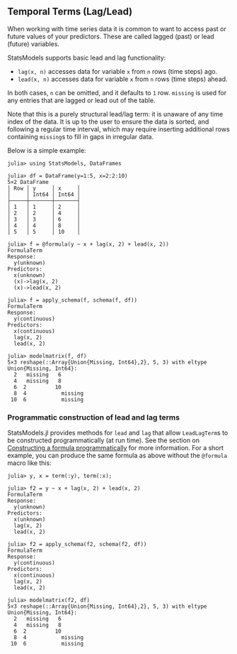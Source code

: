 ## Temporal Terms (Lag/Lead)

When working with time series data it is common to want to access past or future values of your predictors.
These are called lagged (past) or lead (future) variables.

StatsModels supports basic lead and lag functionality:

- `lag(x, n)` accesses data for variable `x` from `n` rows (time steps) ago.
- `lead(x, n)` accesses data for variable `x` from `n` rows (time steps) ahead.

In both cases, `n` can be omitted, and it defaults to `1` row.
`missing` is used for any entries that are lagged or lead out of the table.

Note that this is a purely structural lead/lag term: it is unaware of any
time index of the data. It is up to the user to ensure the data is sorted,
and following a regular time interval, which may require inserting additional
rows containing `missing`s  to fill in gaps in irregular data.

Below is a simple example:
```jldoctest leadlag
julia> using StatsModels, DataFrames

julia> df = DataFrame(y=1:5, x=2:2:10)
5×2 DataFrame
│ Row │ y     │ x     │
│     │ Int64 │ Int64 │
├─────┼───────┼───────┤
│ 1   │ 1     │ 2     │
│ 2   │ 2     │ 4     │
│ 3   │ 3     │ 6     │
│ 4   │ 4     │ 8     │
│ 5   │ 5     │ 10    │

julia> f = @formula(y ~ x + lag(x, 2) + lead(x, 2))
FormulaTerm
Response:
  y(unknown)
Predictors:
  x(unknown)
  (x)->lag(x, 2)
  (x)->lead(x, 2)

julia> f = apply_schema(f, schema(f, df))
FormulaTerm
Response:
  y(continuous)
Predictors:
  x(continuous)
  lag(x, 2)
  lead(x, 2)

julia> modelmatrix(f, df)
5×3 reshape(::Array{Union{Missing, Int64},2}, 5, 3) with eltype Union{Missing, Int64}:
  2   missing   6
  4   missing   8
  6  2         10
  8  4           missing
 10  6           missing
```

### Programmatic construction of lead and lag terms

StatsModels.jl provides methods for `lead` and `lag` that allow `LeadLagTerm`s
to be constructed programmatically (at run time).  See the section on
[Constructing a formula programmatically](@ref) for more information.  For a
short example, you can produce the same formula as above without the `@formula`
macro like this:

```jldoctest leadlag
julia> y, x = term(:y), term(:x);

julia> f2 = y ~ x + lag(x, 2) + lead(x, 2)
FormulaTerm
Response:
  y(unknown)
Predictors:
  x(unknown)
  lag(x, 2)
  lead(x, 2)

julia> f2 = apply_schema(f2, schema(f2, df))
FormulaTerm
Response:
  y(continuous)
Predictors:
  x(continuous)
  lag(x, 2)
  lead(x, 2)

julia> modelmatrix(f2, df)
5×3 reshape(::Array{Union{Missing, Int64},2}, 5, 3) with eltype Union{Missing, Int64}:
  2   missing   6       
  4   missing   8       
  6  2         10       
  8  4           missing
 10  6           missing
```
